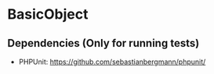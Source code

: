 BasicObject
==========

Dependencies (Only for running tests)
--------------------

* PHPUnit: https://github.com/sebastianbergmann/phpunit/

